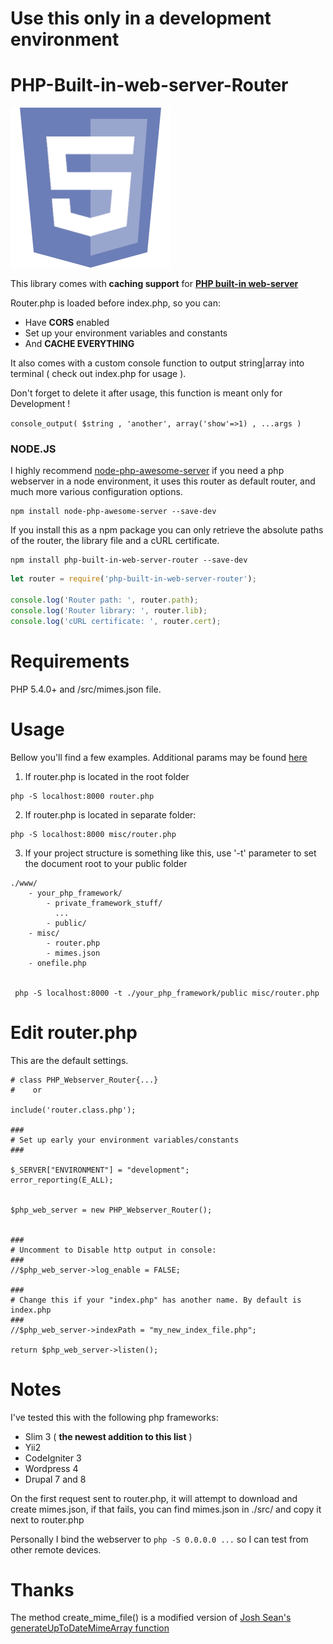 # **Use this only in a development environment**

# PHP-Built-in-web-server-Router
![PHP-Built-in-web-server-Router](./src/php_5.png)

This library comes with **caching support** for [**PHP built-in web-server**](http://php.net/manual/en/features.commandline.webserver.php)

Router.php is loaded before index.php, so you can:
* Have **CORS** enabled 
* Set up your environment variables and constants
* And **CACHE EVERYTHING**

It also comes with a custom console function to output string|array into terminal ( check out index.php for usage ).

Don't forget to delete it after usage, this function is meant only for Development !

```console_output( $string , 'another', array('show'=>1) , ...args )```

### NODE.JS
I highly recommend [node-php-awesome-server](https://www.npmjs.com/package/node-php-awesome-server) if you need a php webserver in a node environment, it uses this router as default router, and much more various configuration options.
```
npm install node-php-awesome-server --save-dev
```
If you install this as a npm package you can only retrieve the absolute paths of the router, the library file and a cURL certificate.
```
npm install php-built-in-web-server-router --save-dev
```
```javascript
let router = require('php-built-in-web-server-router');

console.log('Router path: ', router.path);
console.log('Router library: ', router.lib);
console.log('cURL certificate: ', router.cert);

```

# Requirements
PHP 5.4.0+ and /src/mimes.json file.

# Usage

Bellow you'll find a few examples. Additional params may be found [here](http://php.net/manual/en/features.commandline.webserver.php)

1. If router.php is located in the root folder
```cli
php -S localhost:8000 router.php
```
2. If router.php is located in separate folder:
```cli
php -S localhost:8000 misc/router.php
```
3. If your project structure is something like this, use '-t' parameter to set the document root to your public folder

```
./www/
    - your_php_framework/
        - private_framework_stuff/
          ...
        - public/
    - misc/
        - router.php
        - mimes.json
    - onefile.php
    
    
 php -S localhost:8000 -t ./your_php_framework/public misc/router.php 
```

# Edit router.php

This are the default settings.


```
# class PHP_Webserver_Router{...}
#    or   

include('router.class.php');
    
###
# Set up early your environment variables/constants
###
    
$_SERVER["ENVIRONMENT"] = "development";
error_reporting(E_ALL);

 
$php_web_server = new PHP_Webserver_Router();

    
###
# Uncomment to Disable http output in console:
###
//$php_web_server->log_enable = FALSE;

###
# Change this if your "index.php" has another name. By default is index.php
###
//$php_web_server->indexPath = "my_new_index_file.php";

return $php_web_server->listen();
```

# Notes
I've tested this with the following php frameworks:
* Slim 3 ( **the newest addition to this list** )
* Yii2
* CodeIgniter 3
* Wordpress 4
* Drupal 7 and 8

On the first request sent to router.php, it will attempt to download and create mimes.json, if that fails, you can find mimes.json in ./src/ and copy it next to router.php

Personally I bind the webserver to ```php -S 0.0.0.0 ...``` so I can test from other remote devices.

# Thanks
The method create_mime_file() is a modified version of [Josh Sean's generateUpToDateMimeArray function](http://php.net/manual/ro/function.mime-content-type.php#107798)